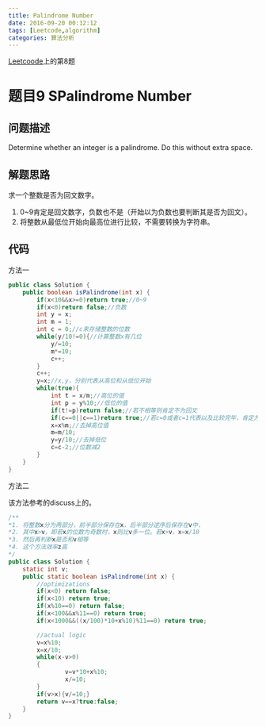 ```yaml
---
title: Palindrome Number
date: 2016-09-20 00:12:12
tags: [Leetcode,algorithm]
categories: 算法分析
---
```


[Leetcoode](https://leetcode.com/problemset/algorithms/)上的第8题

# 题目9 SPalindrome Number
## 问题描述

Determine whether an integer is a palindrome. Do this without extra space.

## 解题思路

求一个整数是否为回文数字。

1. 0~9肯定是回文数字，负数也不是（开始以为负数也要判断其是否为回文）。
2. 将整数从最低位开始向最高位进行比较，不需要转换为字符串。

## 代码

方法一

```java
public class Solution {
    public boolean isPalindrome(int x) {
        if(x<10&&x>=0)return true;//0~9
        if(x<0)return false;//负数
        int y = x;
        int m = 1;
        int c = 0;//c来存储整数的位数
        while(y/10!=0){//计算整数x有几位
            y/=10;
            m*=10;
            c++;
        }
        c++;
        y=x;//x,y，分别代表从高位和从低位开始
        while(true){
            int t = x/m;//高位的值
            int p = y%10;//低位的值
            if(t!=p)return false;//若不相等则肯定不为回文
            if(c==0||c==1)return true;//若c=0或者c=1代表以及比较完毕，肯定为回文。
            x=x%m;//去掉高位值
            m=m/10;
            y=y/10;//去掉低位
            c=c-2;//位数减2
        }
    }
}
```

方法二

该方法参考的discuss上的。

```java
/**
*1. 将整数x分为两部分，前半部分保存在x，后半部分逆序后保存在v中，
*2. 其中x>v，即若x的位数为奇数时，x则比v多一位。若x>v，x=x/10
*3. 然后再判断x是否和v相等
*4. 这个方法效率z高
*/
public class Solution {
    static int v;
    public static boolean isPalindrome(int x) {
        //optimizations
        if(x<0) return false;
        if(x<10) return true;
        if(x%10==0) return false;
        if(x<100&&x%11==0) return true;
        if(x<1000&&((x/100)*10+x%10)%11==0) return true;

        //actual logic
        v=x%10;
        x=x/10;
        while(x-v>0)
        {
                v=v*10+x%10;
                x/=10;
        }
        if(v>x){v/=10;}
        return v==x?true:false;
    }
}
```


